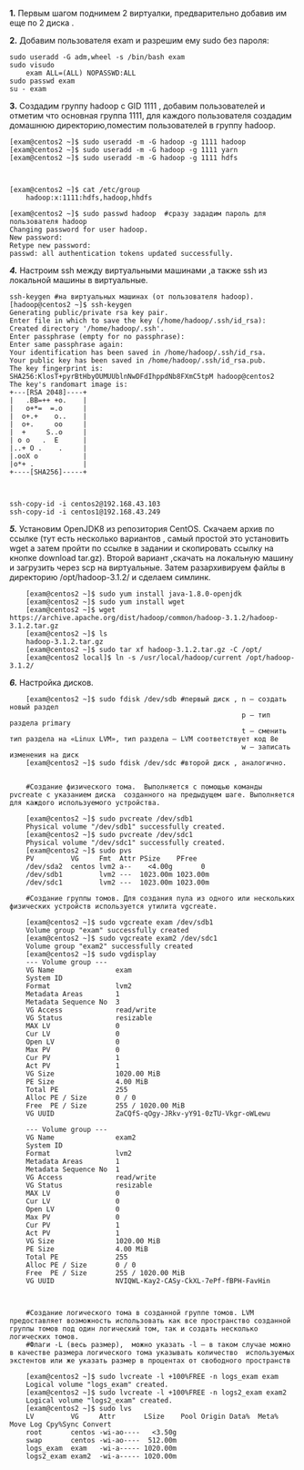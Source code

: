 **1.**
Первым шагом поднимем 2 виртуалки, предварительно добавив им еще по 2 диска .

**2.**
Добавим пользователя exam и разрешим ему sudo без пароля:
    
    sudo useradd -G adm,wheel -s /bin/bash exam
    sudo visudo 
        exam ALL=(ALL) NOPASSWD:ALL
    sudo passwd exam
    su - exam
    
**3.**
Создадим группу hadoop c GID 1111 ,  добавим пользователей и отметим что основная группа 1111, для каждого пользователя создадим домашнюю директорию,поместим пользователей в группу hadoop.
    
    [exam@centos2 ~]$ sudo useradd -m -G hadoop -g 1111 hadoop
    [exam@centos2 ~]$ sudo useradd -m -G hadoop -g 1111 yarn
    [exam@centos2 ~]$ sudo useradd -m -G hadoop -g 1111 hdfs

    
    
    [exam@centos2 ~]$ cat /etc/group
        hadoop:x:1111:hdfs,hadoop,hhdfs
    
    [exam@centos2 ~]$ sudo passwd hadoop  #сразу зададим пароль для пользователя hadoop 
    Changing password for user hadoop.
    New password: 
    Retype new password: 
    passwd: all authentication tokens updated successfully.

***4.***
Настроим ssh между виртуальными машинами ,а также ssh из локальной машины в виртуальные.

    ssh-keygen #на виртуальных машинах (от пользователя hadoop).
    [hadoop@centos2 ~]$ ssh-keygen 
    Generating public/private rsa key pair.
    Enter file in which to save the key (/home/hadoop/.ssh/id_rsa): 
    Created directory '/home/hadoop/.ssh'.
    Enter passphrase (empty for no passphrase): 
    Enter same passphrase again: 
    Your identification has been saved in /home/hadoop/.ssh/id_rsa.
    Your public key has been saved in /home/hadoop/.ssh/id_rsa.pub.
    The key fingerprint is:
    SHA256:KlosT+pyrBtHbyOUMUUblnNwDFdIhppdNb8FXmC5tpM hadoop@centos2
    The key's randomart image is:
    +---[RSA 2048]----+
    |   .BB=++ +o.    |
    |   o+*=  =.o     |
    |  o+.+    o..    |
    |  o+.     oo     |
    |  +     S..o     |
    | o o   .  E      |
    |..+ O .    .     |
    |.ooX o           |
    |o*+ .            |
    +----[SHA256]-----+
 


    ssh-copy-id -i centos2@192.168.43.103
    ssh-copy-id -i centos1@192.168.43.249
    
***5.*** 
Установим OpenJDK8 из репозитория CentOS. Скачаем архив по ссылке (тут есть несколько вариантов , самый простой это установить wget а затем пройти по ссылке в задании и скопировать ссылку на кнопке download tar.gz). Второй вариант ,скачать на локальную машину и загрузить через scp на виртуальные. Затем разархивируем файлы в директорию /opt/hadoop-3.1.2/ и сделаем симлинк.

        
        [exam@centos2 ~]$ sudo yum install java-1.8.0-openjdk
        [exam@centos2 ~]$ sudo yum install wget
        [exam@centos2 ~]$ wget https://archive.apache.org/dist/hadoop/common/hadoop-3.1.2/hadoop-3.1.2.tar.gz
        [exam@centos2 ~]$ ls
        hadoop-3.1.2.tar.gz
        [exam@centos2 ~]$ sudo tar xf hadoop-3.1.2.tar.gz -C /opt/
        [exam@centos2 local]$ ln -s /usr/local/hadoop/current /opt/hadoop-3.1.2/

***6.***
Настройка дисков.

        [exam@centos2 ~]$ sudo fdisk /dev/sdb #первый диск , n — создать новый раздел
                                                             p — тип раздела primary    
                                                             t — сменить тип раздела на «Linux LVM», тип раздела — LVM соответствует код 8e
                                                             w — записать изменения на диск
        [exam@centos2 ~]$ sudo fdisk /dev/sdc #второй диск , аналогично.
         
         
        #Создание физического тома.  Выполняется с помощью команды pvcreate с указанием диска  созданного на предыдущем шаге. Выполняется для каждого используемого устройства.
        
        [exam@centos2 ~]$ sudo pvcreate /dev/sdb1 
        Physical volume "/dev/sdb1" successfully created.
        [exam@centos2 ~]$ sudo pvcreate /dev/sdc1 
        Physical volume "/dev/sdc1" successfully created.
        [exam@centos2 ~]$ sudo pvs
        PV         VG     Fmt  Attr PSize    PFree   
        /dev/sda2  centos lvm2 a--    <4.00g       0 
        /dev/sdb1         lvm2 ---  1023.00m 1023.00m
        /dev/sdc1         lvm2 ---  1023.00m 1023.00m
        
        #Создание группы томов. Для создания пула из одного или нескольких физических устройств используется утилита vgcreate.        
        
        [exam@centos2 ~]$ sudo vgcreate exam /dev/sdb1
        Volume group "exam" successfully created
        [exam@centos2 ~]$ sudo vgcreate exam2 /dev/sdc1
        Volume group "exam2" successfully created
        [exam@centos2 ~]$ sudo vgdisplay
        --- Volume group ---
        VG Name               exam
        System ID             
        Format                lvm2
        Metadata Areas        1
        Metadata Sequence No  3
        VG Access             read/write
        VG Status             resizable
        MAX LV                0
        Cur LV                0
        Open LV               0
        Max PV                0
        Cur PV                1
        Act PV                1
        VG Size               1020.00 MiB
        PE Size               4.00 MiB
        Total PE              255
        Alloc PE / Size       0 / 0   
        Free  PE / Size       255 / 1020.00 MiB
        VG UUID               ZaCQfS-qOgy-JRkv-yY91-0zTU-Vkgr-oWLewu
   
        --- Volume group ---
        VG Name               exam2
        System ID             
        Format                lvm2
        Metadata Areas        1
        Metadata Sequence No  1
        VG Access             read/write
        VG Status             resizable
        MAX LV                0
        Cur LV                0
        Open LV               0
        Max PV                0
        Cur PV                1
        Act PV                1
        VG Size               1020.00 MiB
        PE Size               4.00 MiB
        Total PE              255
        Alloc PE / Size       0 / 0   
        Free  PE / Size       255 / 1020.00 MiB
        VG UUID               NVIQWL-Kay2-CASy-CkXL-7ePf-fBPH-FavHin



        #Создание логического тома в созданной группе томов. LVM предоставляет возможность использовать как все пространство созданной группы томов под один логический том, так и создать несколько логических томов.
        #Флаги -L (весь размер),  можно указать -l — в таком случае можно в качестве размера логического тома указывать количество  используемых экстентов или же указать размер в процентах от свободного пространств
        
        [exam@centos2 ~]$ sudo lvcreate -l +100%FREE -n logs_exam exam
        Logical volume "logs_exam" created.
        [exam@centos2 ~]$ sudo lvcreate -l +100%FREE -n logs2_exam exam2
        Logical volume "logs2_exam" created.
        [exam@centos2 ~]$ sudo lvs
        LV         VG     Attr       LSize    Pool Origin Data%  Meta%  Move Log Cpy%Sync Convert
        root       centos -wi-ao----   <3.50g                                                    
        swap       centos -wi-ao----  512.00m                                                    
        logs_exam  exam   -wi-a----- 1020.00m                                                    
        logs2_exam exam2  -wi-a----- 1020.00m       
        

        









